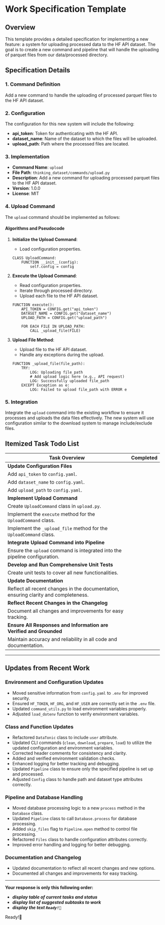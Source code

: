 # Work Specification Template

## Overview

This template provides a detailed specification for implementing a new feature: a system for uploading processed data to the HF API dataset. The goal is to create a new command and pipeline that will handle the uploading of parquet files from our data/processed directory.

## Specification Details

### 1. Command Definition

Add a new command to handle the uploading of processed parquet files to the HF API dataset.

### 2. Configuration

The configuration for this new system will include the following:
- **api_token**: Token for authenticating with the HF API.
- **dataset_name**: Name of the dataset to which the files will be uploaded.
- **upload_path**: Path where the processed files are located.

### 3. Implementation

- **Command Name**: `upload`
- **File Path**: `thinking_dataset/commands/upload.py`
- **Description**: Add a new command for uploading processed parquet files to the HF API dataset.
- **Version**: 1.0.0
- **License**: MIT

### 4. Upload Command

The `upload` command should be implemented as follows:

#### Algorithms and Pseudocode

1. **Initialize the Upload Command**:
    - Load configuration properties.

    ```pseudo
    CLASS UploadCommand:
        FUNCTION __init__(config):
            self.config = config
    ```

2. **Execute the Upload Command**:
    - Read configuration properties.
    - Iterate through processed directory.
    - Upload each file to the HF API dataset.

    ```pseudo
    FUNCTION execute():
        API_TOKEN = CONFIG.get("api_token")
        DATASET_NAME = CONFIG.get("dataset_name")
        UPLOAD_PATH = CONFIG.get("upload_path")

        FOR EACH FILE IN UPLOAD_PATH:
            CALL _upload_file(FILE)
    ```

3. **Upload File Method**:
    - Upload file to the HF API dataset.
    - Handle any exceptions during the upload.

    ```pseudo
    FUNCTION _upload_file(file_path):
        TRY:
            LOG: Uploading file_path
            # Add upload logic here (e.g., API request)
            LOG: Successfully uploaded file_path
        EXCEPT Exception as e:
            LOG: Failed to upload file_path with ERROR e
    ```

### 5. Integration

Integrate the `upload` command into the existing workflow to ensure it processes and uploads the data files effectively. The new system will use configuration similar to the download system to manage include/exclude files.

## Itemized Task Todo List

| Task Overview                                           | Completed |
|---------------------------------------------------------|-----------|
| **Update Configuration Files**                          |           |
| Add `api_token` to `config.yaml`.                       |           |
| Add `dataset_name` to `config.yaml`.                    |           |
| Add `upload_path` to `config.yaml`.                     |           |
| **Implement Upload Command**                            |           |
| Create `UploadCommand` class in `upload.py`.            |           |
| Implement the `execute` method for the `UploadCommand` class. |           |
| Implement the `_upload_file` method for the `UploadCommand` class. |           |
| **Integrate Upload Command into Pipeline**              |           |
| Ensure the `upload` command is integrated into the pipeline configuration. |           |
| **Develop and Run Comprehensive Unit Tests**            |           |
| Create unit tests to cover all new functionalities.     |           |
| **Update Documentation**                                |           |
| Reflect all recent changes in the documentation, ensuring clarity and completeness. |           |
| **Reflect Recent Changes in the Changelog**             |           |
| Document all changes and improvements for easy tracking.|           |
| **Ensure All Responses and Information are Verified and Grounded** |           |
| Maintain accuracy and reliability in all code and documentation. |           |

---

## Updates from Recent Work

### Environment and Configuration Updates
- Moved sensitive information from `config.yaml` to `.env` for improved security.
- Ensured `HF_TOKEN`, `HF_ORG`, and `HF_USER` are correctly set in the `.env` file.
- Updated `command_utils.py` to load environment variables properly.
- Adjusted `load_dotenv` function to verify environment variables.

### Class and Function Updates
- Refactored `DataTonic` class to include `user` attribute.
- Updated CLI commands (`clean`, `download`, `prepare`, `load`) to utilize the updated configuration and environment variables.
- Corrected header comments for consistency and clarity.
- Added and verified environment validation checks.
- Enhanced logging for better tracking and debugging.
- Updated `Pipeline` class to ensure only the specified pipeline is set up and processed.
- Adjusted `Config` class to handle path and dataset type attributes correctly.

### Pipeline and Database Handling
- Moved database processing logic to a new `process` method in the `Database` class.
- Updated `Pipeline` class to call `Database.process` for database processing.
- Added `skip_files` flag to `Pipeline.open` method to control file processing.
- Refactored `Files` class to handle configuration attributes correctly.
- Improved error handling and logging for better debugging.

### Documentation and Changelog
- Updated documentation to reflect all recent changes and new options.
- Documented all changes and improvements for easy tracking.

---

**Your response is only this following order:**
- ***display table of current tasks and status***
- ***display list of suggested subtasks to work***
- ***display the text `Ready!🚀`***

Ready!🚀